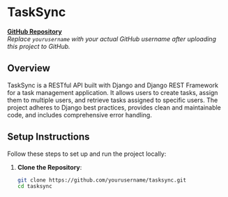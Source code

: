 # TaskSync

**[GitHub Repository](https://github.com/yourusername/tasksync)**  
*Replace `yourusername` with your actual GitHub username after uploading this project to GitHub.*

## Overview

TaskSync is a RESTful API built with Django and Django REST Framework for a task management application. It allows users to create tasks, assign them to multiple users, and retrieve tasks assigned to specific users. The project adheres to Django best practices, provides clean and maintainable code, and includes comprehensive error handling.

## Setup Instructions

Follow these steps to set up and run the project locally:

1. **Clone the Repository**:
   ```bash
   git clone https://github.com/yourusername/tasksync.git
   cd tasksync
